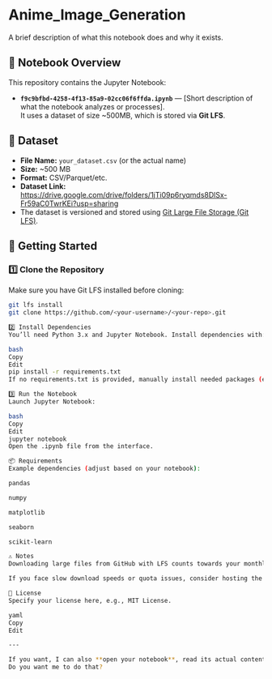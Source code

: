 # Anime_Image_Generation

A brief description of what this notebook does and why it exists.

## 📄 Notebook Overview
This repository contains the Jupyter Notebook:

- **`f9c9bfbd-4258-4f13-85a9-02cc06f6ffda.ipynb`** — [Short description of what the notebook analyzes or processes].  
  It uses a dataset of size ~500MB, which is stored via **Git LFS**.

## 📂 Dataset
- **File Name:** `your_dataset.csv` (or the actual name)
- **Size:** ~500 MB  
- **Format:** CSV/Parquet/etc.
- **Dataset Link:** https://drive.google.com/drive/folders/1jTi09p6ryqmds8DlSx-Fr59aC0TwrKEi?usp=sharing 
- The dataset is versioned and stored using [Git Large File Storage (Git LFS)](https://git-lfs.com/).

## 🚀 Getting Started

### 1️⃣ Clone the Repository
Make sure you have Git LFS installed before cloning:
```bash
git lfs install
git clone https://github.com/<your-username>/<your-repo>.git

2️⃣ Install Dependencies
You’ll need Python 3.x and Jupyter Notebook. Install dependencies with:

bash
Copy
Edit
pip install -r requirements.txt
If no requirements.txt is provided, manually install needed packages (e.g., pandas, numpy, matplotlib, etc.).

3️⃣ Run the Notebook
Launch Jupyter Notebook:

bash
Copy
Edit
jupyter notebook
Open the .ipynb file from the interface.

📦 Requirements
Example dependencies (adjust based on your notebook):

pandas

numpy

matplotlib

seaborn

scikit-learn

⚠ Notes
Downloading large files from GitHub with LFS counts towards your monthly bandwidth limit.

If you face slow download speeds or quota issues, consider hosting the dataset on Google Drive, AWS S3, or similar.

📜 License
Specify your license here, e.g., MIT License.

yaml
Copy
Edit

---

If you want, I can also **open your notebook**, read its actual content, and fill in this README with **real descriptions of the analysis, dataset, and dependencies** so it’s perfectly tailored for your repo.  
Do you want me to do that?
